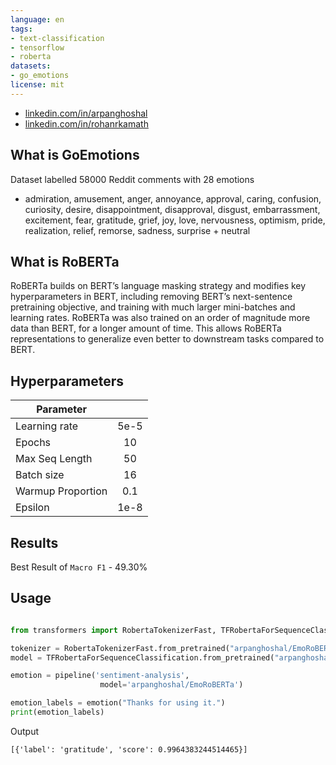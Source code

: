 ```yaml
---
language: en
tags:
- text-classification
- tensorflow
- roberta
datasets:
- go_emotions
license: mit
---
```


- [linkedin.com/in/arpanghoshal](https://www.linkedin.com/in/arpanghoshal)
- [linkedin.com/in/rohanrkamath](https://www.linkedin.com/in/rohanrkamath)


## What is GoEmotions

Dataset labelled 58000 Reddit comments with 28 emotions

- admiration, amusement, anger, annoyance, approval, caring, confusion, curiosity, desire, disappointment, disapproval, disgust, embarrassment, excitement, fear, gratitude, grief, joy, love, nervousness, optimism, pride, realization, relief, remorse, sadness, surprise + neutral


## What is RoBERTa

RoBERTa builds on BERT’s language masking strategy and modifies key hyperparameters in BERT, including removing BERT’s next-sentence pretraining objective, and training with much larger mini-batches and learning rates. RoBERTa was also trained on an order of magnitude more data than BERT, for a longer amount of time. This allows RoBERTa representations to generalize even better to downstream tasks compared to BERT.


## Hyperparameters

| Parameter         |      |
| ----------------- | :---: |
| Learning rate     | 5e-5 |
| Epochs            |   10 |
| Max Seq Length    |   50 |
| Batch size        |   16 |
| Warmup Proportion | 0.1 |
| Epsilon      | 1e-8 |


## Results

Best Result of `Macro F1` - 49.30%

## Usage

```python

from transformers import RobertaTokenizerFast, TFRobertaForSequenceClassification, pipeline

tokenizer = RobertaTokenizerFast.from_pretrained("arpanghoshal/EmoRoBERTa")
model = TFRobertaForSequenceClassification.from_pretrained("arpanghoshal/EmoRoBERTa")

emotion = pipeline('sentiment-analysis', 
                    model='arpanghoshal/EmoRoBERTa')

emotion_labels = emotion("Thanks for using it.")
print(emotion_labels)

```
Output 

```
[{'label': 'gratitude', 'score': 0.9964383244514465}]
```

